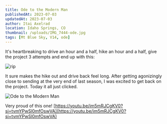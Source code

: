 ```yaml
---
title: Ode to the Modern Man
publishedAt: 2023-07-03
updatedAt: 2023-07-03
author: Itai Axelrad
location: Idaho Springs, CO
thumbnail: /uploads/IMG_7444-ode.jpg
tags: [Mt Blue Sky, V14, ode]
---
```


It's heartbreaking to drive an hour and a half, hike an hour and a half, give the project 3 attempts and end up with this:

![rip](/uploads/tips.jpg)

It sure makes the hike out and drive back feel long. After getting agonizingly close to sending at the very end of last season, I was excited to get back on the project. Today it all just clicked.

![Ode to the Modern Man](/uploads/IMG_7444-ode.jpg)

Very proud of this one! [https://youtu.be/im5mRJCgKV0?si=tvmYPwSl0mfOswVA](https://youtu.be/im5mRJCgKV0?si=tvmYPwSl0mfOswVA)
